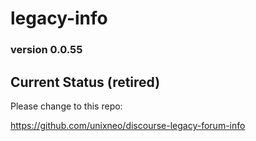 # legacy-info

### version 0.0.55

## Current Status (retired)

Please change to this repo:

https://github.com/unixneo/discourse-legacy-forum-info

